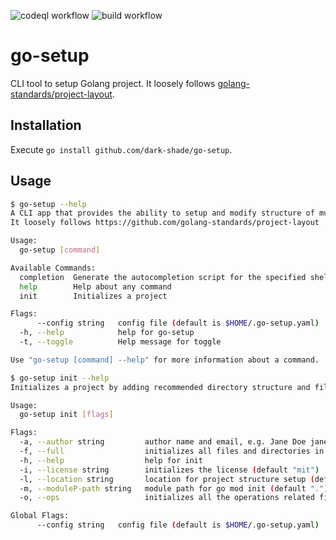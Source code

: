 ![codeql workflow](https://github.com/dark-shade/go-setup/actions/workflows/codeql-analysis.yml/badge.svg)
![build workflow](https://github.com/dark-shade/go-setup/actions/workflows/build-across-matrix.yml/badge.svg)

# go-setup

CLI tool to setup Golang project. It loosely follows [golang-standards/project-layout](https://github.com/golang-standards/project-layout).

## Installation

Execute `go install github.com/dark-shade/go-setup`.

## Usage

```bash
$ go-setup --help
A CLI app that provides the ability to setup and modify structure of multiple types of golang projects.
It loosely follows https://github.com/golang-standards/project-layout

Usage:
  go-setup [command]

Available Commands:
  completion  Generate the autocompletion script for the specified shell
  help        Help about any command
  init        Initializes a project

Flags:
      --config string   config file (default is $HOME/.go-setup.yaml)
  -h, --help            help for go-setup
  -t, --toggle          Help message for toggle

Use "go-setup [command] --help" for more information about a command.
```

```bash
$ go-setup init --help
Initializes a project by adding recommended directory structure and files.

Usage:
  go-setup init [flags]

Flags:
  -a, --author string         author name and email, e.g. Jane Doe jane.doe@gmail.com
  -f, --full                  initializes all files and directories in the recommend layout
  -h, --help                  help for init
  -i, --license string        initializes the license (default "mit")
  -l, --location string       location for project structure setup (default ".")
  -m, --moduleP-path string   module path for go mod init (default ".")
  -o, --ops                   initializes all the operations related files

Global Flags:
      --config string   config file (default is $HOME/.go-setup.yaml)
```


